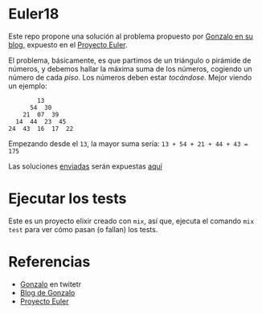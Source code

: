 # Euler18

Este repo propone una solución al problema propuesto por [Gonzalo en su blog], expuesto en el [Proyecto Euler].

El problema, básicamente, es que partimos de un triángulo o pirámide de números, y debemos hallar la máxima suma de los números, cogiendo un número de cada *piso*. Los números deben estar *tocándose*. Mejor viendo un ejemplo:

```
        13
      54  30
    21  07  39
  14  44  23  45
24  43  16  17  22
```

Empezando desde el `13`, la mayor suma sería: `13 + 54 + 21 + 44 + 43 = 175`

Las soluciones [enviadas] serán expuestas [aquí]

# Ejecutar los tests

Este es un proyecto elixir creado con `mix`, así que, ejecuta el comando `mix test` para ver cómo pasan (o fallan) los tests.

# Referencias

- [Gonzalo] en twitetr
- [Blog de Gonzalo]
- [Proyecto Euler]

[Gonzalo en su blog]: http://www.tinselcity.net/book/aprendizaje/ejercicios/euler18
[Proyecto Euler]: https://projecteuler.net/
[enviadas]: mailto:kflynn@lpqf.net?subject=[ejercicio]Euler18
[aquí]: http://www.tinselcity.net/book/aprendizaje/soluciones/euler18
[Gonzalo]: https://lapartequefalta.com/
[Blog de Gonzalo]: http://www.tinselcity.net/

